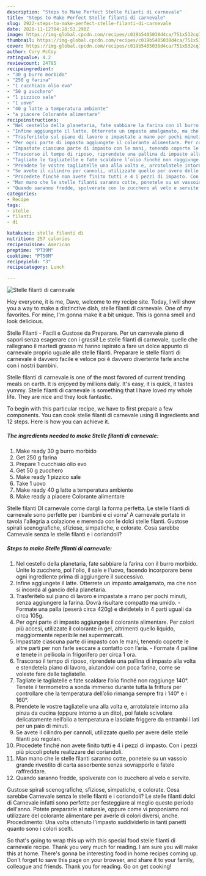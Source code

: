 ```yaml
---
description: "Steps to Make Perfect Stelle filanti di carnevale"
title: "Steps to Make Perfect Stelle filanti di carnevale"
slug: 2922-steps-to-make-perfect-stelle-filanti-di-carnevale
date: 2020-11-12T04:28:53.290Z
image: https://img-global.cpcdn.com/recipes/c019b5405038d4ca/751x532cq70/stelle-filanti-di-carnevale-recipe-main-photo.jpg
thumbnail: https://img-global.cpcdn.com/recipes/c019b5405038d4ca/751x532cq70/stelle-filanti-di-carnevale-recipe-main-photo.jpg
cover: https://img-global.cpcdn.com/recipes/c019b5405038d4ca/751x532cq70/stelle-filanti-di-carnevale-recipe-main-photo.jpg
author: Cory McCoy
ratingvalue: 4.2
reviewcount: 24785
recipeingredient:
- "30 g burro morbido"
- "250 g farina"
- "1 cucchiaio olio evo"
- "50 g zucchero"
- "1 pizzico sale"
- "1 uovo"
- "40 g latte a temperatura ambiente"
- "a piacere Colorante alimentare"
recipeinstructions:
- "Nel cestello della planetaria, fate sabbiare la farina con il burro morbido. Unite lo zucchero, poi l&#39;olio, il sale e l&#39;uovo, facendo incorporare bene ogni ingrediente prima di aggiungere il successivo."
- "Infine aggiungete il latte. Otterrete un impasto amalgamato, ma che non si incorda al gancio della planetaria."
- "Trasferitelo sul piano di lavoro e impastate a mano per pochi minuti, senza aggiungere la farina. Dovrà risultare compatto ma umido. Formate una palla (peserà circa 420g) e dividetela in 4 parti uguali da circa 105g."
- "Per ogni parte di impasto aggiungete il colorante alimentare. Per colori più accesi, utilizzate il colorante in gel, altrimenti quello liquido, maggiormente reperibile nei supermercati."
- "Impastate ciascuna parte di impasto con le mani, tenendo coperte le altre parti per non farle seccare a contatto con l’aria. Formate 4 palline e tenete in pellicola in frigorifero per circa 1 ora."
- "Trascorso il tempo di riposo, riprendete una pallina di impasto alla volta e stendetela piano di lavoro, aiutandovi con poca farina, come se voleste fare delle tagliatelle."
- "Tagliate le tagliatelle e fate scaldare l’olio finché non raggiunge 140°. Tenete il termometro a sonda immerso durante tutta la frittura per controllare che la temperatura dell’olio rimanga sempre fra i 140° e i 160°."
- "Prendete le vostre tagliatelle una alla volta e, arrotolatele intorno alla pinza da cucina (oppure intorno a un dito), poi fatele scivolare delicatamente nell’olio a temperatura e lasciate friggere da entrambi i lati per un paio di minuti."
- "Se avete il cilindro per cannoli, utilizzate quello per avere delle stelle filanti più regolari."
- "Procedete finché non avete finito tutti e 4 i pezzi di impasto. Con i pezzi più piccoli potete realizzare dei coriandoli."
- "Man mano che le stelle filanti saranno cotte, ponetele su un vassoio grande rivestito di carta assorbente senza sovrapporle e fatele raffreddare."
- "Quando saranno fredde, spolverate con lo zucchero al velo e servite."
categories:
- Recipe
tags:
- stelle
- filanti
- di

katakunci: stelle filanti di 
nutrition: 257 calories
recipecuisine: American
preptime: "PT39M"
cooktime: "PT50M"
recipeyield: "3"
recipecategory: Lunch

---
```



![Stelle filanti di carnevale](https://img-global.cpcdn.com/recipes/c019b5405038d4ca/751x532cq70/stelle-filanti-di-carnevale-recipe-main-photo.jpg)

Hey everyone, it is me, Dave, welcome to my recipe site. Today, I will show you a way to make a distinctive dish, stelle filanti di carnevale. One of my favorites. For mine, I'm gonna make it a bit unique. This is gonna smell and look delicious.

Stelle Filanti - Facili e Gustose da Preparare. Per un carnevale pieno di sapori senza esagerare con i grassi! Le stelle filanti di carnevale, quelle che rallegrano il martedì grasso mi hanno ispirato a fare un dolce appunto di carnevale proprio uguale alle stelle filanti. Preparare le stelle filanti di carnevale è davvero facile e veloce poi è davvero divertente farle anche con i nostri bambini.

Stelle filanti di carnevale is one of the most favored of current trending meals on earth. It is enjoyed by millions daily. It's easy, it is quick, it tastes yummy. Stelle filanti di carnevale is something that I have loved my whole life. They are nice and they look fantastic.


To begin with this particular recipe, we have to first prepare a few components. You can cook stelle filanti di carnevale using 8 ingredients and 12 steps. Here is how you can achieve it.

<!--inarticleads1-->

##### The ingredients needed to make Stelle filanti di carnevale:

1. Make ready 30 g burro morbido
1. Get 250 g farina
1. Prepare 1 cucchiaio olio evo
1. Get 50 g zucchero
1. Make ready 1 pizzico sale
1. Take 1 uovo
1. Make ready 40 g latte a temperatura ambiente
1. Make ready a piacere Colorante alimentare


Stelle filanti DI carnevale come dargli la forma perfetta. Le stelle filanti di carnevale sono perfette per i bambini e ci vorra&#39; A carnevale portate in tavola l&#39;allegria a colazione e merenda con le dolci stelle filanti. Gustose spirali scenografiche, sfiziose, simpatiche, e colorate. Cosa sarebbe Carnevale senza le stelle filanti e i coriandoli? 

<!--inarticleads2-->

##### Steps to make Stelle filanti di carnevale:

1. Nel cestello della planetaria, fate sabbiare la farina con il burro morbido. Unite lo zucchero, poi l&#39;olio, il sale e l&#39;uovo, facendo incorporare bene ogni ingrediente prima di aggiungere il successivo.
1. Infine aggiungete il latte. Otterrete un impasto amalgamato, ma che non si incorda al gancio della planetaria.
1. Trasferitelo sul piano di lavoro e impastate a mano per pochi minuti, senza aggiungere la farina. Dovrà risultare compatto ma umido. - Formate una palla (peserà circa 420g) e dividetela in 4 parti uguali da circa 105g.
1. Per ogni parte di impasto aggiungete il colorante alimentare. Per colori più accesi, utilizzate il colorante in gel, altrimenti quello liquido, maggiormente reperibile nei supermercati.
1. Impastate ciascuna parte di impasto con le mani, tenendo coperte le altre parti per non farle seccare a contatto con l’aria. - Formate 4 palline e tenete in pellicola in frigorifero per circa 1 ora.
1. Trascorso il tempo di riposo, riprendete una pallina di impasto alla volta e stendetela piano di lavoro, aiutandovi con poca farina, come se voleste fare delle tagliatelle.
1. Tagliate le tagliatelle e fate scaldare l’olio finché non raggiunge 140°. Tenete il termometro a sonda immerso durante tutta la frittura per controllare che la temperatura dell’olio rimanga sempre fra i 140° e i 160°.
1. Prendete le vostre tagliatelle una alla volta e, arrotolatele intorno alla pinza da cucina (oppure intorno a un dito), poi fatele scivolare delicatamente nell’olio a temperatura e lasciate friggere da entrambi i lati per un paio di minuti.
1. Se avete il cilindro per cannoli, utilizzate quello per avere delle stelle filanti più regolari.
1. Procedete finché non avete finito tutti e 4 i pezzi di impasto. Con i pezzi più piccoli potete realizzare dei coriandoli.
1. Man mano che le stelle filanti saranno cotte, ponetele su un vassoio grande rivestito di carta assorbente senza sovrapporle e fatele raffreddare.
1. Quando saranno fredde, spolverate con lo zucchero al velo e servite.


Gustose spirali scenografiche, sfiziose, simpatiche, e colorate. Cosa sarebbe Carnevale senza le stelle filanti e i coriandoli? Le stelle filanti dolci di Carnevale infatti sono perfette per festeggiare al meglio questo periodo dell&#39;anno. Potete prepararle al naturale, oppure come vi proponiamo noi utilizzare del colorante alimentare per averle di colori diversi, anche. Procedimento: Una volta ottenuto l&#39;impasto suddividerlo in tanti panetti quanto sono i colori scelti. 

So that's going to wrap this up with this special food stelle filanti di carnevale recipe. Thank you very much for reading. I am sure you will make this at home. There's gonna be interesting food in home recipes coming up. Don't forget to save this page on your browser, and share it to your family, colleague and friends. Thank you for reading. Go on get cooking!
